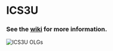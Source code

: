 # ICS3U

### See the [wiki](https://github.com/mrseidel-classes/ICS3U/wiki) for more information.

![ICS3U OLGs](https://github.com/mrseidel-classes/ICS3U/wiki/images/ICS3U.jpg)
